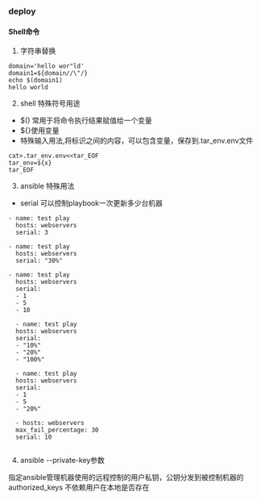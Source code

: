 ### deploy

#### Shell命令
1. 字符串替换 
```
domain='hello wor"ld'
domain1=${domain//\"/}
echo $(domain1)
hello world
```
2. shell 特殊符号用途

* $() 常用于将命令执行结果赋值给一个变量
* ${}使用变量
* 特殊输入用法,将标识之间的内容，可以包含变量，保存到.tar_env.env文件

```
cat>.tar_env.env<<tar_EOF
tar_env=${x}
tar_EOF
```
3. ansible 特殊用法

* serial 可以控制playbook一次更新多少台机器

```
- name: test play
  hosts: webservers
  serial: 3

- name: test play
  hosts: webservers
  serial: "30%"
  
- name: test play
  hosts: webservers
  serial:
  - 1
  - 5
  - 10
  
  - name: test play
  hosts: webservers
  serial:
  - "10%"
  - "20%"
  - "100%"
  
  - name: test play
  hosts: webservers
  serial:
  - 1
  - 5
  - "20%"
  
  - hosts: webservers
  max_fail_percentage: 30
  serial: 10
  
  ```
  
 4. ansible --private-key参数
 
 
 指定ansible管理机器使用的远程控制的用户私钥，公钥分发到被控制机器的authorized_keys
 不依赖用户在本地是否存在
 
